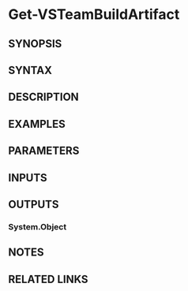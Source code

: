 <!-- #include "./common/header.md" -->

# Get-VSTeamBuildArtifact

## SYNOPSIS

<!-- #include "./synopsis/Get-VSTeamBuildArtifact.md" -->

## SYNTAX

## DESCRIPTION

<!-- #include "./synopsis/Get-VSTeamBuildArtifact.md" -->

## EXAMPLES

## PARAMETERS

<!-- #include "./params/projectName.md" -->

<!-- #include "./params/buildId.md" -->

## INPUTS

## OUTPUTS

### System.Object

## NOTES

## RELATED LINKS
